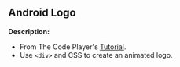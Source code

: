 ## Android Logo

**Description:**
- From The Code Player's [Tutorial](http://thecodeplayer.com/walkthrough/css3-android-logo).
- Use `<div>` and CSS to create an animated logo.
